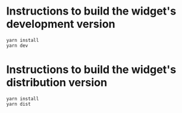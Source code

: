 # Instructions to build the widget's development version
```
yarn install
yarn dev
```

# Instructions to build the widget's distribution version
```
yarn install
yarn dist
```
